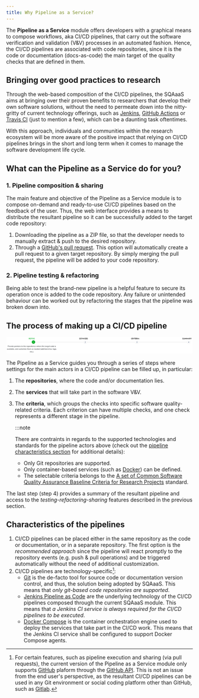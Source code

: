 ```yaml
---
title: Why Pipeline as a Service?
---
```


The **Pipeline as a Service** module offers developers with a graphical means
to compose workflows, aka CI/CD pipelines, that carry out the software
verification and validation (V&V) processes in an automated fashion. Hence,
the CI/CD pipelines are associated with code repositories, since it is the
code or documentation (docs-as-code) the main target of the quality checks
that are defined in them.

## Bringing over good practices to research
Through the web-based composition of the CI/CD pipelines, the SQAaaS aims at
bringing over their proven benefits to researchers that develop their own
software solutions, without the need to permeate down into the nitty-gritty of
current technology offerings, such as
[Jenkins](https://www.jenkins.io/doc/book/pipeline/),
[GitHub Actions](https://docs.github.com/actions) or
[Travis CI](https://travis-ci.org/) (just to mention a few), which can be a
daunting task oftentimes.

With this approach, individuals and communities within the research ecosystem
will be more aware of the positive impact that relying on CI/CD pipelines
brings in the short and long term when it comes to manage the software
development life cycle.

## What can the Pipeline as a Service do for you?
### 1. Pipeline composition & sharing
The main feature and objective of the Pipeline as a Service module is to
compose on-demand and ready-to-use CI/CD pipelines based on the feedback of
the user. Thus, the web interface provides a means to distribute the resultant
pipeline so it can be successfully added to the target code repository:
1. Downloading the pipeline as a ZIP file, so that the developer needs to
   manually extract & push to the desired repository.
2. Through a [GitHub's pull request](https://docs.github.com/en/pull-requests).
   This option will automatically create a pull request to a given target
   repository. By simply merging the pull request, the pipeline will be added
   to your code repository.
### 2. Pipeline testing & refactoring
Being able to test the brand-new pipeline is a helpful feature to secure its
operation once is added to the code repository. Any failure or unintended
behaviour can be worked out by refactoring the stages that the pipeline was
broken down into.

## The process of making up a CI/CD pipeline
<p align="center">
  <img src="/img/pipeline_step_1.png"/>
</p>

The Pipeline as a Service guides you through a series of steps where settings
for the main actors in a CI/CD pipeline can be filled up, in particular:

1. The **repositories**, where the code and/or documentation lies.
2. The **services** that will take part in the software V&V.
3. The **criteria**, which groups the checks into specific software
   quality-related criteria. Each criterion can have multiple checks, and one
   check represents a different stage in the pipeline.

   :::note

   There are contraints in regards to the supported technologies and standards for
   the pipeline actors above (check out the
   [pipeline characteristics section](#characteristics-of-the-pipelines)
   for additional details):

   - Only Git repositories are supported.
   - Only container-based services (such as [Docker](https://www.docker.com/))
     can be defined.
   - The selectable criteria belongs to the [A set of Common Software Quality
     Assurance Baseline Criteria for Research
     Projects](https://github.com/indigo-dc/sqa-baseline) standard.


The last step (step 4) provides a summary of the resultant pipeline and access
to the *testing-refactoring-sharing* features described in the previous
section.


## Characteristics of the pipelines
1. CI/CD pipelines can be placed either in the same repository as the code or
   documentation, or in a separate repository. The first option is the
   *recommended approach* since the pipeline will react promptly to the
   repository events (e.g. push & pull operations) and be triggered
   automatically without the need of additional customization.
2. CI/CD pipelines are technology-specific[^1]:
   - [Git](https://git-scm.com/) is the de-facto tool for source code or
     documentation version control, and thus, the solution being adopted by
     SQAaaS. This means that *only git-based code repositories are supported*.
   - [Jenkins Pipeline as Code](https://www.jenkins.io/doc/book/pipeline/) are
     the underlying technology of the CI/CD pipelines composed through the
     current SQAaaS module. This means that *a Jenkins CI service is always
     required for the CI/CD pipelines to be executed*.
   - [Docker Compose](https://docs.docker.com/compose/) is the container
     orchestration engine used to deploy the services that take part in the
     CI/CD work. This means that the Jenkins CI service shall be configured to
     support Docker Compose agents.

[^1]: For certain features, such as pipeline execution and sharing (via
      pull requests), the current version of the Pipeline as a Service
      module only supports [GitHub](https://github.com) plaform through the
      [GitHub API](https://docs.github.com/rest). This is not an issue from
      the end user's perspective, as the resultant CI/CD pipelines can be
      used in any Git environment or social coding platform other than
      GitHub, such as [Gitlab](https://about.gitlab.com/).
